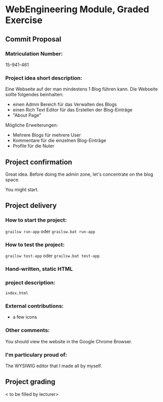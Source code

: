 # WebEngineering Module, Graded Exercise

## Commit Proposal

### Matriculation Number:
15-941-461

### Project idea short description:
Eine Webseite auf der man mindestens 1 Blog führen kann.
Die Webseite sollte folgendes beinhalten:
- einen Admin Bereich für das Verwalten des Blogs
- einen Rich Text Editor für das Erstellen der Blog-Einträge
- "About Page"

Mögliche Erweiterungen:
- Mehrere Blogs für mehrere User
- Kommentare für die einzelnen Blog-Einträge
- Profile für die Nuter


## Project confirmation

Great idea. Before doing the admin zone, let's concentrate on the blog space.

You might start.

## Project delivery <to be filled by student>

### How to start the project:
`grailsw run-app` oder `grailsw.bat run-app`

### How to test the project: 
`grailsw test-app` oder `grailsw.bat test-app`

### Hand-written\, static HTML 
### project description:
`index.html`

### External contributions:
- a few icons

### Other comments: 
You should view the website in the Google Chrome Browser.

### I'm particulary proud of:
The WYSIWIG editor that I made all by myself.

## Project grading 

< to be filled by lecturer>

